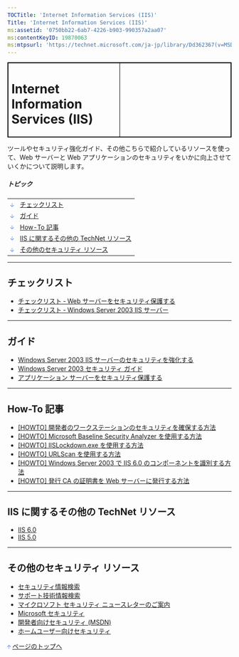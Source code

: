 ```yaml
---
TOCTitle: 'Internet Information Services (IIS)'
Title: 'Internet Information Services (IIS)'
ms:assetid: '0750bb22-6ab7-4226-b903-990357a2aa07'
ms:contentKeyID: 19870063
ms:mtpsurl: 'https://technet.microsoft.com/ja-jp/library/Dd362367(v=MSDN.10)'
---
```


<p> </p>
<table style="border:1px solid black;">
<colgroup>
<col width="50%" />
<col width="50%" />
</colgroup>
<tbody>
<tr class="odd">
<td style="border:1px solid black;"><div class="MainColumn">
<h1 id="top">Internet Information Services (IIS)</h1>
</div></td>
<td style="border:1px solid black;"><div class="RightAdRail">
<contentinclude identifier="ff828782"></contentinclude>
</div></td>
</tr>
</tbody>
</table>
<p> </p>

ツールやセキュリティ強化ガイド、その他こちらで紹介しているリソースを使って、Web サーバーと Web アプリケーションのセキュリティをいかに向上させていくかについて説明します。

##### トピック

|                                                                                                                                                                         |                                               |
|-------------------------------------------------------------------------------------------------------------------------------------------------------------------------|-----------------------------------------------|
| [<img src="images/dd362367.arrow_px_down(ja-jp,TechNet.10).gif" alt="チェックリスト" width="7" height="9" />](#eaa)                        | [チェックリスト](#eaa)                        |
| [<img src="images/dd362367.arrow_px_down(ja-jp,TechNet.10).gif" alt="ガイド" width="7" height="9" />](#ehb)                                | [ガイド](#ehb)                                |
| [<img src="images/dd362367.arrow_px_down(ja-jp,TechNet.10).gif" alt="How-To 記事" width="7" height="9" />](#esb)                           | [How-To 記事](#esb)                           |
| [<img src="images/dd362367.arrow_px_down(ja-jp,TechNet.10).gif" alt="IIS に関するその他の TechNet リソース" width="7" height="9" />](#egc) | [IIS に関するその他の TechNet リソース](#egc) |
| [<img src="images/dd362367.arrow_px_down(ja-jp,TechNet.10).gif" alt="その他のセキュリティ リソース" width="7" height="9" />](#eoc)         | [その他のセキュリティ リソース](#eoc)         |

------------------------------------------------------------------------

チェックリスト
--------------

-   [チェックリスト ‐ Web サーバーをセキュリティ保護する](http://msdn.microsoft.com/ja-jp/library/cc402079.aspx)
-   [チェックリスト ‐ Windows Server 2003 IIS サーバー](http://www.microsoft.com/japan/technet/security/guidance/secmod216.mspx)

------------------------------------------------------------------------

ガイド
------

-   [Windows Server 2003 IIS サーバーのセキュリティを強化する](http://www.microsoft.com/japan/technet/security/guidance/secmod124.mspx)
-   [Windows Server 2003 セキュリティ ガイド](http://www.microsoft.com/japan/technet/security/prodtech/windowsserver2003/w2003hg/sgch00.mspx)
-   [アプリケーション サーバーをセキュリティ保護する](http://msdn.microsoft.com/ja-jp/library/cc402211.aspx)

------------------------------------------------------------------------

How-To 記事
-----------

-   [\[HOWTO\] 開発者のワークステーションのセキュリティを確保する方法](http://msdn.microsoft.com/ja-jp/library/cc402094.aspx)
-   [\[HOWTO\] Microsoft Baseline Security Analyzer を使用する方法](http://msdn.microsoft.com/ja-jp/library/cc402098.aspx)
-   [\[HOWTO\] IISLockdown.exe を使用する方法](http://msdn.microsoft.com/ja-jp/library/cc402099.aspx)
-   [\[HOWTO\] URLScan を使用する方法](http://msdn.microsoft.com/ja-jp/library/cc402101.aspx)
-   [\[HOWTO\] Windows Server 2003 で IIS 6.0 のコンポーネントを識別する方法](http://www.microsoft.com/japan/technet/security/guidance/secmod131.mspx)
-   [\[HOWTO\] 発行 CA の証明書を Web サーバーに発行する方法](http://www.microsoft.com/japan/technet/security/guidance/secmod182.mspx)

------------------------------------------------------------------------

IIS に関するその他の TechNet リソース
-------------------------------------

-   [IIS 6.0](https://technet.microsoft.com/ja-jp/windowsserver/cc980789)
-   [IIS 5.0](https://technet.microsoft.com/ja-jp/windowsserver/bb735378)

------------------------------------------------------------------------

その他のセキュリティ リソース
-----------------------------

-   [セキュリティ情報検索](http://www.microsoft.com/japan/technet/security/current.aspx)
-   [サポート技術情報検索](http://support.microsoft.com/search/)
-   [マイクロソフト セキュリティ ニュースレターのご案内](http://www.microsoft.com/japan/technet/security/secnews/default.mspx)
-   [Microsoft セキュリティ](http://www.microsoft.com/japan/security/)
-   [開発者向けセキュリティ (MSDN)](http://www.microsoft.com/japan/msdn/security/)
-   [ホームユーザー向けセキュリティ](http://www.microsoft.com/japan/athome/security/default.mspx)

[<img src="images/dd362367.arrow_px_up(ja-jp,TechNet.10).gif" alt="ページのトップへ" width="7" height="9" />](#top) [ページのトップへ](#top)
